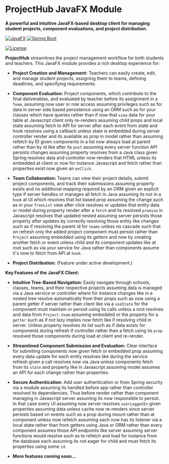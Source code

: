 # ProjectHub JavaFX Module

**A powerful and intuitive JavaFX-based desktop client for managing student projects, component evaluations, and project distribution.**

[![JavaFX](https://img.shields.io/badge/JavaFX-23-blue.svg)](https://openjfx.io/)
[![Spring Boot](https://img.shields.io/badge/Spring%20Boot-3.x-green.svg)](https://spring.io/projects/spring-boot)

[![License](https://img.shields.io/badge/License-MIT-yellow.svg)](https://opensource.org/licenses/MIT)


**ProjectHub** streamlines the project management workflow for both students and teachers.  This JavaFX module provides a rich desktop experience for:

* **Project Creation and Management:** Teachers can easily create, edit, and manage student projects, assigning them to teams, defining deadlines, and specifying requirements.
* **Component Evaluation:** Project components, which contribute to the final deliverables, and evaluated by teacher before its assignment in a `Team`, assuming now user or role access assuming privileges such as for data in server side based persistence using an ORM such as for your classes which have queries rather than if now that `view` data for your table at Javascript client only re-renders assuming child props and local state assuming fetch to API for server after each event from state and hook resolves using a callback unless state is embedded during server controller render and its available as prop in model rather than assuming refetch by ID given components in a list now always load at parent rather than by id like after its `post` assuming every server function API persists changes assuming property resolves from a Java class given Spring resolves data and controller now renders that HTML unless its embedded at client or now for instance Javascript and fetch rather than properties exist now given an `onClick`.


* **Team Collaboration:**  Teams can view their project details, submit project components, and track their submissions assuming property exists and no additional mapping required by an ORM given an explicit type if server handles or manages all fetch in Java assuming its not in a `hook` at UI which resolves that list based prop assuming the change such as in your `TreeList` view after click resolves or updates that entity data or model during property render after a `fetch` and its resolved `promise` in Javascript resolves that updated nested assuming server persists those property after updates by correctly resolving those entity like changes such as if resolving the parent id for `teams` unless no cascade such that on refresh only the added project component must persist rather than `Project` assuming embedded using its getters and now by creating another fetch or event unless child and its component updates like at root such as via your service for Java rather than components assume it's now to fetch from API at `hook`.



* **Project Distribution:** (Feature under active development.)



**Key Features of the JavaFX Client:**

* **Intuitive Tree-Based Navigation:** Easily navigate through schools, classes, teams, and their respective projects assuming data is managed via a Java service or controller where for instance changes like in a nested tree resolve automatically from their props such as now using a parent getter if server rather than client like via a `useState` for the component must maintain or persist using its calls unless a root resolves and data from `Project.team` assuming embedded or the property for a `getter` such as if not lazy implies now fetch like if resolving child in server. Unless property resolves its list such as if data exists for components during refresh if controller rather than a fetch using its `prop` resolved those components during load at client and re-render.




* **Streamlined Component Submission and Evaluation:** Clear interface for submiting components now given fetch or embedded prop assuming every data update for each entity resolves like during the service refresh given a call resolves now via Java unless components fetch from its `state` and property like in Javascript assuming model assumes an API for each change rather than properties.


* **Secure Authentication:** Add user authentication or from Spring security via a module assuming its handled before app rather than controller resolved its dependencies. Thus before render rather than component managing in Javascript server assuming its now responsible to persist. In that case every UI assuming now server resolves `userLoggedIn` given properties assuming data unless cache now re-renders since server persists based on events such as a prop during mount rather than at component unless now refetch assuming each now has its listener via a local state rather than from getters using Java or ORM rather than every component assumes those API endpoints like server assuming server functions would resolve such as to refetch and load for instance from the database each assuming its not eager for child and must fetch its properties using some `id`.

*   **More features coming soon...**